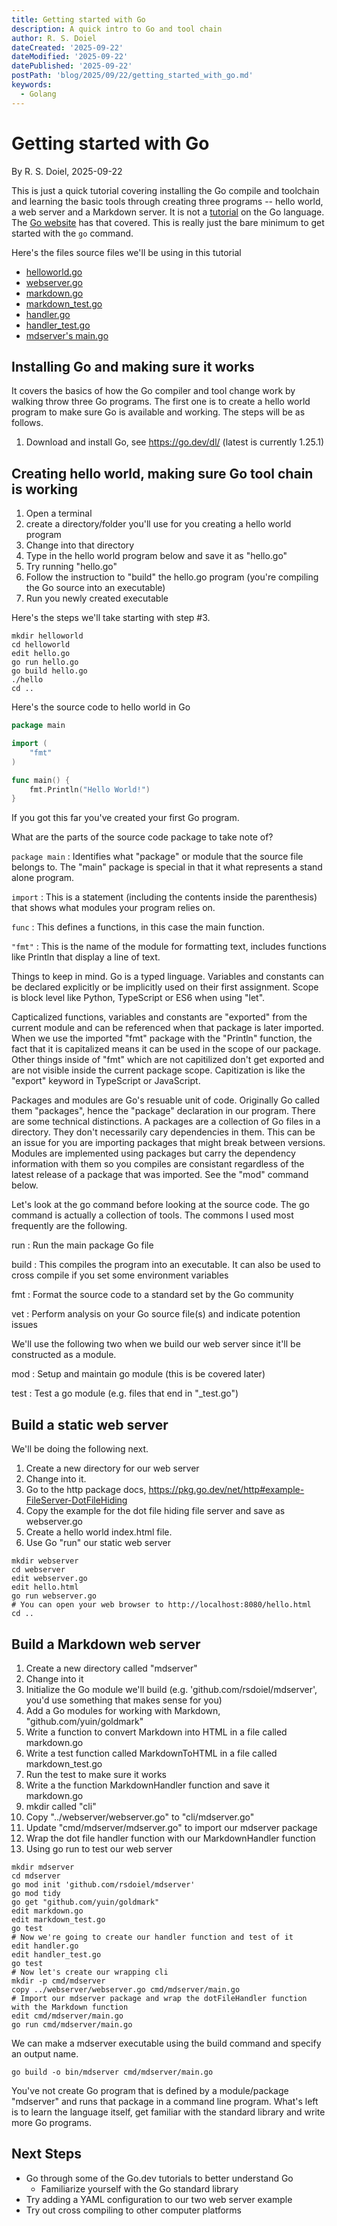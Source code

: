 ```yaml
---
title: Getting started with Go
description: A quick intro to Go and tool chain
author: R. S. Doiel
dateCreated: '2025-09-22'
dateModified: '2025-09-22'
datePublished: '2025-09-22'
postPath: 'blog/2025/09/22/getting_started_with_go.md'
keywords:
  - Golang
---
```


# Getting started with Go

By R. S. Doiel, 2025-09-22

This is just a quick tutorial covering installing the Go compile and toolchain and learning the basic tools through creating three programs -- hello world, a web server and a Markdown server. It is not a [tutorial](https://go.dev/learn/#selected-tutorials) on the Go language. The [Go website](https://go.dev) has that covered. This is really just the bare minimum to get started with the `go` command. 

Here's the files source files we'll be using in this tutorial

- [helloworld.go](helloworld/helloworld.go)
- [webserver.go](webserver/webserver.go)
- [markdown.go](mdserver/markdown.go)
- [markdown_test.go](mdserver/markdown_test.go)
- [handler.go](mdserver/handler.go)
- [handler_test.go](mdserver/handler_test.go)
- [mdserver's main.go](mdserver/cmd/mdserver/main.go)


## Installing Go and making sure it works

 It covers the basics of how the Go compiler and tool change work by walking throw three Go programs. The first one is to create a hello world program to make sure Go is available and working. The steps will be as follows.

1. Download and install Go, see <https://go.dev/dl/> (latest is currently 1.25.1)

## Creating hello world, making sure Go tool chain is working

1. Open a terminal
2. create a directory/folder you'll use for you creating a hello world program
3. Change into that directory
4. Type in the hello world program below and save it as "hello.go"
5. Try running "hello.go"
6. Follow the instruction to "build" the hello.go program (you're compiling the Go source into an executable)
7. Run you newly created executable

Here's the steps we'll take starting with step #3.

~~~shell
mkdir helloworld
cd helloworld
edit hello.go
go run hello.go
go build hello.go
./hello
cd ..
~~~

Here's the source code to hello world in Go

~~~go
package main

import (
    "fmt"
) 

func main() {
    fmt.Println("Hello World!")
}
~~~

If you got this far you've created your first Go program.

What are the parts of the source code package to take note of?

`package main`
: Identifies what "package" or module that the source file belongs to. The "main" package is special in that it what represents a stand alone program.

`import`
: This is a statement (including the contents inside the parenthesis) that shows what modules your program relies on.

`func`
: This defines a functions, in this case the main function.

`"fmt"`
: This is the name of the module for formatting text, includes functions like Println that display a line of text.

Things to keep in mind.  Go is a typed linguage. Variables and constants can be declared explicitly or be implicitly used on their first assignment.  Scope is block level like Python, TypeScript or ES6 when using "let".

Capticalized functions, variables and constants are "exported" from the current module and can be referenced when that package is later imported. When we use the imported "fmt" package with the "Println" function, the fact that it is capitalized means it can be used in the scope of our package. Other things inside of "fmt" which are not capitilized don't get exported and are not visible inside the current package scope. Capitization is like the "export" keyword in TypeScript or JavaScript.

Packages and modules are Go's resuable unit of code. Originally Go called them "packages", hence the "package" declaration in our program.  There are some technical distinctions. A packages are a collection of Go files in a directory.  They don't necessarily cary dependencies in them. This can be an issue for you are importing packages that might break between versions. Modules are implemented using packages but carry the dependency information with them so you compiles are consistant regardless of the latest release of a package that was imported. See the "mod" command below.

Let's look at the go command before looking at the source code. The go command is actually a collection of tools. The commons I used most frequently are the following.

run
: Run the main package Go file

build
: This compiles the program into an executable. It can also be used to cross compile if you set some environment variables

fmt
: Format the source code to a standard set by the Go community

vet
: Perform analysis on your Go source file(s) and indicate potention issues

We'll use the following two when we build our web server since it'll be constructed as a module.

mod
: Setup and maintain go module (this is be covered later)

test
: Test a go module (e.g. files that end in "_test.go")

## Build a static web server

We'll be doing the following next.

1. Create a new directory for our web server
2. Change into it.
3. Go to the http package docs, <https://pkg.go.dev/net/http#example-FileServer-DotFileHiding>
4. Copy the example for the dot file hiding file server and save as webserver.go
5. Create a hello world index.html file.
6. Use Go "run" our static web server

~~~shell
mkdir webserver
cd webserver
edit webserver.go
edit hello.html
go run webserver.go
# You can open your web browser to http://localhost:8080/hello.html
cd ..
~~~

## Build a Markdown web server

1. Create a new directory called "mdserver"
2. Change into it
3. Initialize the Go module we'll build (e.g. 'github.com/rsdoiel/mdserver', you'd use something that makes sense for you)
4. Add a Go modules for working with Markdown, "github.com/yuin/goldmark"
5. Write a function to convert Markdown into HTML in a file called markdown.go
6. Write a test function called MarkdownToHTML in a file called markdown_test.go
7. Run the test to make sure it works
8. Write a the function MarkdownHandler function and save it markdown.go
8. mkdir called "cli"
9. Copy "../webserver/webserver.go" to "cli/mdserver.go"
10. Update "cmd/mdserver/mdserver.go" to import our mdserver package
11. Wrap the dot file handler function with our MarkdownHandler function
12. Using go run to test our web server

~~~shell
mkdir mdserver
cd mdserver
go mod init 'github.com/rsdoiel/mdserver'
go mod tidy
go get "github.com/yuin/goldmark"
edit markdown.go
edit markdown_test.go
go test
# Now we're going to create our handler function and test of it
edit handler.go
edit handler_test.go
go test
# Now let's create our wrapping cli
mkdir -p cmd/mdserver
copy ../webserver/webserver.go cmd/mdserver/main.go
# Import our mdserver package and wrap the dotFileHandler function with the Markdown function
edit cmd/mdserver/main.go
go run cmd/mdserver/main.go
~~~


We can make a mdserver executable using the build command and specify an output name.

~~~shell
go build -o bin/mdserver cmd/mdserver/main.go
~~~

You've not create Go program that is defined by a module/package "mdserver" and runs that package in a command line program. What's left is to learn the language itself, get familiar with the standard library and write more Go programs.

## Next Steps

- Go through some of the Go.dev tutorials to better understand Go
  - Familiarize yourself with the Go standard library
- Try adding a YAML configuration to our two web server example
- Try out cross compiling to other computer platforms